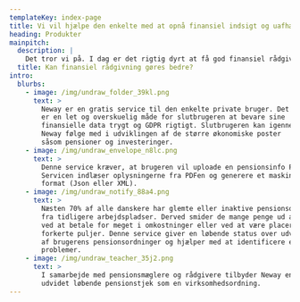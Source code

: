 ```yaml
---
templateKey: index-page
title: Vi vil hjælpe den enkelte med at opnå finansiel indsigt og uafhængighed
heading: Produkter
mainpitch:
  description: |
    Det tror vi på. I dag er det rigtig dyrt at få god finansiel rådgivning. 
  title: Kan finansiel rådgivning gøres bedre?
intro:
  blurbs:
    - image: /img/undraw_folder_39kl.png
      text: >
        Neway er en gratis service til den enkelte private bruger. Det
        er en let og overskuelig måde for slutbrugeren at bevare sine
        finansielle data trygt og GDPR rigtigt. Slutbrugeren kan igennem
        Neway følge med i udviklingen af de større økonomiske poster
        såsom pensioner og investeringer.
    - image: /img/undraw_envelope_n8lc.png
      text: >
        Denne service kræver, at brugeren vil uploade en pensionsinfo PDF fil.
        Servicen indlæser oplysningerne fra PDFen og generere et maskinlæsbart
        format (Json eller XML). 
    - image: /img/undraw_notify_88a4.png
      text: >
        Næsten 70% af alle danskere har glemte eller inaktive pensionsordninger
        fra tidligere arbejdspladser. Derved smider de mange penge ud af vinduet
        ved at betale for meget i omkostninger eller ved at være placeret i de
        forkerte puljer. Denne service giver en løbende status over udviklingen
        af brugerens pensionsordninger og hjælper med at identificere eventuelle
        problemer.
    - image: /img/undraw_teacher_35j2.png
      text: >
        I samarbejde med pensionsmæglere og rådgivere tilbyder Neway en
        udvidet løbende pensionstjek som en virksomhedsordning.
---
```


